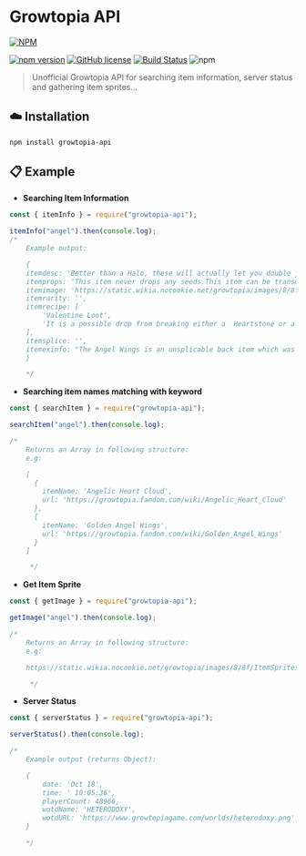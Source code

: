 # Growtopia API

[![NPM](https://nodei.co/npm/growtopia-api.png)](https://nodei.co/npm/growtopia-api/)

[![npm version](https://badge.fury.io/js/growtopia-api.svg)](https://badge.fury.io/js/growtopia-api) [![GitHub license](https://img.shields.io/github/license/Growtopian-Bot/growtopia-api)](https://github.com/Growtopian-Bot/growtopia-api/blob/master/LICENSE) [![Build Status](https://img.shields.io/badge/build-passing-green)](https://github.com/Growtopian-Bot/growtopia-api) ![npm](https://img.shields.io/npm/dt/growtopia-api)

> Unofficial Growtopia API for searching item information, server status and gathering item sprites...

## :cloud: Installation

```sh
npm install growtopia-api
```

## :clipboard: Example

- **Searching Item Information**

```js
const { itemInfo } = require("growtopia-api");

itemInfo("angel").then(console.log);
/*
    Example output:

    {
    itemdesc: 'Better than a Halo, these will actually let you double jump!',
    itemprops: 'This item never drops any seeds.This item can be transmuted.',
    itemimage: 'https://static.wikia.nocookie.net/growtopia/images/8/8f/ItemSprites.png/revision/latest/window-crop/width/32/x-offset/992/y-offset/1920/window-width/32/window-height/32?fill=cb-20201001200938',
    itemrarity: '',
    itemrecipe: [
        'Valentine Loot',
        'It is a possible drop from breaking either a  Heartstone or a  Golden Booty Chest.'
    ],
    itemsplice: '',
    itemexinfo: "The Angel Wings is an unsplicable back item which was added as part of Valentine's Week 2013."
    }

    */
```

- **Searching item names matching with keyword**

```js
const { searchItem } = require("growtopia-api");

searchItem("angel").then(console.log);

/*
    Returns an Array in following structure:
    e.g:

    [
      {
        itemName: 'Angelic Heart Cloud',
        url: 'https://growtopia.fandom.com/wiki/Angelic_Heart_Cloud'
      },
      {
        itemName: 'Golden Angel Wings',
        url: 'https://growtopia.fandom.com/wiki/Golden_Angel_Wings'
      }
    ]

     */
```

- **Get Item Sprite**

```js
const { getImage } = require("growtopia-api");

getImage("angel").then(console.log);

/*
    Returns an Array in following structure:
    e.g:

    https://static.wikia.nocookie.net/growtopia/images/8/8f/ItemSprites.png/revision/latest/window-crop/width/32/x-offset/992/y-offset/1920/window-width/32/window-height/32?fill=cb-20201001200938

     */
```

- **Server Status**

```js
const { serverStatus } = require("growtopia-api");

serverStatus().then(console.log);

/*
    Example output (returns Object):

    {
        date: 'Oct 18',
        time: ' 10:05:36',
        playerCount: 48966,
        wotdName: 'HETERODOXY',
        wotdURL: 'https://www.growtopiagame.com/worlds/heterodoxy.png'
    }

    */
```
